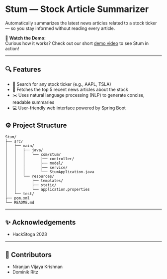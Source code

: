 # Stum — Stock Article Summarizer

Automatically summarizes the latest news articles related to a stock ticker — so you stay informed without reading every article.

🎥 **Watch the Demo:**  
Curious how it works? Check out our short [demo video](https://github.com/user-attachments/assets/d0e4e8c4-b60a-4220-8540-ab114e104c11) to see Stum in action!

---

## 🔍 Features

- 🔎 Search for any stock ticker (e.g., AAPL, TSLA)
- 📰 Fetches the top 5 recent news articles about the stock
- ✂️ Uses natural language processing (NLP) to generate concise, readable summaries
- 💻 User-friendly web interface powered by Spring Boot

## ⚙️ Project Structure

```
Stum/
├── src/
│   ├── main/
│   │   ├── java/
│   │   │   └── com/stum/
│   │   │       ├── controller/
│   │   │       ├── model/
│   │   │       ├── service/
│   │   │       └── StumApplication.java
│   │   └── resources/
│   │       ├── templates/
│   │       ├── static/
│   │       └── application.properties
│   └── test/
├── pom.xml
└── README.md
```

---

## ✨ Acknowledgements

- HackStoga 2023

---

## 👥 Contributors

- Niranjan Vijaya Krishnan
- Dominik Ritz
